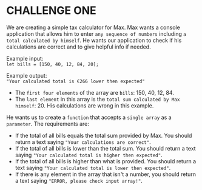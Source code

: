# CHALLENGE ONE
We are creating a simple tax calculator for Max. Max wants a console application that allows him to enter `any sequence of numbers` including `a total calculated by himself`. He wants our application to check if his calculations are correct and to give helpful info if needed.  

Example input:   
`let bills = [150, 40, 12, 84, 20];`

Example output:     
`"Your calculated total is €266 lower then expected"`

* The `first four elements` of the array are `bills`: 150, 40, 12, 84.          
* The `last element` in this array is the `total sum calculated by Max himself`: 20. His calculations are wrong in this example. 

He wants us to create a `function` that accepts a `single array` as a `parameter`. The requirements are:     
* If the total of all bills equals the total sum provided by Max. You should return a text saying `"Your calculations are correct"`. 
* If the total of all bills is lower than the total sum. You should return a text saying `"Your calculated total is higher then expected"`.
* If the total of all bills is higher than what is provided. You should return a text saying `"Your calculated total is lower then expected"`.
* If there is any element in the array that isn't a number, you should return a text saying `"ERROR, please check input array!"`.
